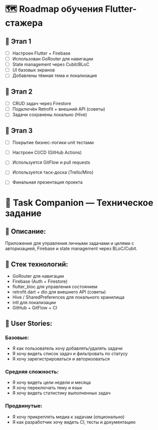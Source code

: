 
# 🗺️ Roadmap обучения Flutter-стажера

## 📅 Этап 1
- [ ] Настроен Flutter + Firebase
- [ ] Использован GoRouter для навигации
- [ ] State management через Cubit/BLoC
- [ ] UI базовых экранов
- [ ] Добавлены тёмная тема и локализация

## 📅 Этап 2
- [ ] CRUD задач через Firestore
- [ ] Подключён Retrofit + внешний API (советы)
- [ ] Задачи сохранены локально (Hive)

## 📅 Этап 3
- [ ] Покрытие бизнес-логики unit тестами
- [ ] Настроен CI/CD (GitHub Actions)
- [ ] Используется GitFlow и pull requests
- [ ] Используется таск-доска (Trello/Miro)
- [ ] Финальная презентация проекта


# 📱 Task Companion — Техническое задание

## 🔧 Описание:
Приложение для управления личными задачами и целями с авторизацией, Firebase и state management через BLoC/Cubit.

## 🔌 Стек технологий:
- GoRouter для навигации
- Firebase (Auth + Firestore)
- flutter_bloc для управления состоянием
- retrofit.dart + dio для внешнего API (советы)
- Hive / SharedPreferences для локального хранилища
- intl для локализации
- GitHub + GitFlow + CI

## 🎯 User Stories:

### Базовые:
- Я как пользователь хочу добавлять/удалять задачи
- Я хочу видеть список задач и фильтровать по статусу
- Я хочу зарегистрироваться и авторизоваться

### Средняя сложность:
- Я хочу видеть цели недели и месяца
- Я хочу переключать тему и язык
- Я хочу видеть статистику выполненных задач

### Продвинутые:
- Я хочу прикреплять медиа к задачам (опционально)
- Я как разработчик хочу видеть CI, тесты и документацию
